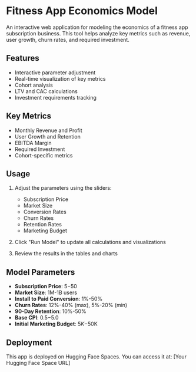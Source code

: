 # Fitness App Economics Model

An interactive web application for modeling the economics of a fitness app subscription business. This tool helps analyze key metrics such as revenue, user growth, churn rates, and required investment.

## Features

- Interactive parameter adjustment
- Real-time visualization of key metrics
- Cohort analysis
- LTV and CAC calculations
- Investment requirements tracking

## Key Metrics

- Monthly Revenue and Profit
- User Growth and Retention
- EBITDA Margin
- Required Investment
- Cohort-specific metrics

## Usage

1. Adjust the parameters using the sliders:
   - Subscription Price
   - Market Size
   - Conversion Rates
   - Churn Rates
   - Retention Rates
   - Marketing Budget

2. Click "Run Model" to update all calculations and visualizations

3. Review the results in the tables and charts

## Model Parameters

- **Subscription Price**: $5-$50
- **Market Size**: 1M-1B users
- **Install to Paid Conversion**: 1%-50%
- **Churn Rates**: 12%-40% (max), 5%-20% (min)
- **90-Day Retention**: 10%-50%
- **Base CPI**: $0.5-$5.0
- **Initial Marketing Budget**: $5K-$50K

## Deployment

This app is deployed on Hugging Face Spaces. You can access it at: [Your Hugging Face Space URL] 